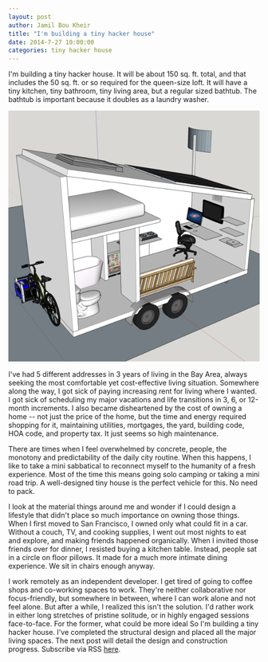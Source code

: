```yaml
---
layout: post
author: Jamil Bou Kheir
title: "I'm building a tiny hacker house"
date: 2014-7-27 10:00:00
categories: tiny hacker house
---
```


<p class='lead'>
I'm building a tiny hacker house. It will be about 150 sq. ft. total, and that
includes the 50 sq. ft. or so required for the queen-size loft. It will have a
tiny kitchen, tiny bathroom, tiny living area, but a regular sized bathtub.
The bathtub is important because it doubles as a laundry washer.
</p>

<center>
<img src='/img/tinyhackerhouse_roughmodel.png'
  alt='tiny hacker house rough model'>
</center>

I've had 5 different addresses in 3 years of living in the Bay Area, always
seeking the most comfortable yet cost-effective living situation. Somewhere
along the way, I got sick of paying increasing rent for living where I wanted.
I got sick of scheduling my major vacations and life transitions in 3, 6, or
12-month increments. I also became disheartened by the cost of owning a home --
not just the price of the home, but the time and energy required shopping for
it, maintaining utilities, mortgages, the yard, building code, HOA code, and
property tax. It just seems so high maintenance.

There are times when I feel overwhelmed by concrete, people, the monotony and
predictability of the daily city routine. When this happens, I like to take a
mini sabbatical to reconnect myself to the humanity of a fresh experience. Most
of the time this means going solo camping or taking a mini road trip. A
well-designed tiny house is the perfect vehicle for this. No need to pack.

I look at the material things around me and wonder if I could design a
lifestyle that didn't place so much importance on owning those things. When I
first moved to San Francisco, I owned only what could fit in a car. Without a
couch, TV, and cooking supplies, I went out most nights to eat and explore, and
making friends happened organically. When I invited those friends over for
dinner, I resisted buying a kitchen table. Instead, people sat in a circle on
floor pillows. It made for a much more intimate dining experience.  We sit in
chairs enough anyway.

I work remotely as an independent developer. I get tired of going to coffee
shops and co-working spaces to work. They're neither collaborative nor
focus-friendly, but somewhere in between, where I can work alone and not feel
alone. But after a while, I realized this isn't the solution. I'd rather work
in either long stretches of pristine solitude, or in highly engaged sessions
face-to-face. For the former, what could be more ideal So I'm building a tiny
hacker house. I've completed the structural design and placed all the major
living spaces. The next post will detail the design and construction progress.
Subscribe via RSS [here](/feed.xml).
